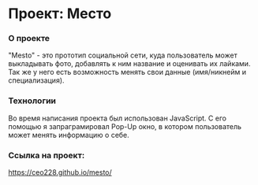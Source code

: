# Проект: Место

### О проекте

"Mesto" - это прототип социальной сети, куда пользователь может выкладывать фото, добавлять к ним название и оценивать их лайками. Так же у него есть возможность менять свои данные (имя/никнейм и специализация). 

### Технологии

Во время написания проекта был использован JavaScript. С его помощью я запраграмировал Pop-Up окно, в котором пользователь может менять информацию о себе.

### Ссылка на проект: 
https://ceo228.github.io/mesto/
